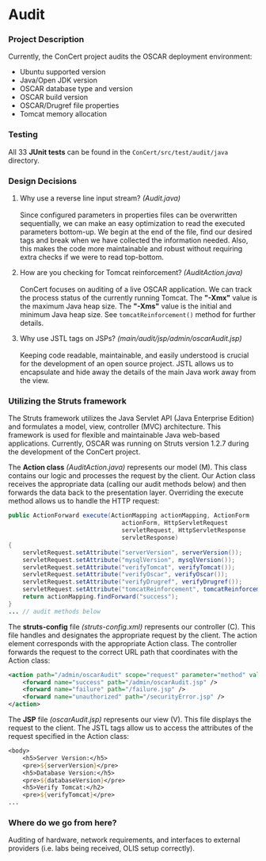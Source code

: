# Audit
### Project Description
Currently, the ConCert project audits the OSCAR deployment environment:
* Ubuntu supported version
* Java/Open JDK version
* OSCAR database type and version
* OSCAR build version
* OSCAR/Drugref file properties
* Tomcat memory allocation

### Testing
All 33 **JUnit tests** can be found in the `ConCert/src/test/audit/java` directory.

### Design Decisions
1. Why use a reverse line input stream? *(Audit.java)*<br><br> 
Since configured parameters in properties files can be overwritten sequentially, we can make an easy optimization to read the executed parameters bottom-up. We begin at the end of the file, find our desired tags and break when we have collected the information needed. Also, this makes the code more maintainable and robust without requiring extra checks if we were to read top-bottom.

2. How are you checking for Tomcat reinforcement? *(AuditAction.java)*<br><br> 
ConCert focuses on auditing of a live OSCAR application. We can track the process status of the currently running Tomcat. The **"-Xmx"** value is the maximum Java heap size. The **"-Xms"** value is the initial and minimum Java heap size. See ```tomcatReinforcement()``` method for further details.

3. Why use JSTL tags on JSPs? *(main/audit/jsp/admin/oscarAudit.jsp)*<br><br> 
Keeping code readable, maintainable, and easily understood is crucial for the development of an open source project. JSTL allows us to encapsulate and hide away the details of the main Java work away from the view.

### Utilizing the Struts framework
The Struts framework utilizes the Java Servlet API (Java Enterprise Edition) and formulates a model, view, controller (MVC) architecture. This framework is used for flexible and maintainable Java web-based applications. Currently, OSCAR was running on Struts version 1.2.7 during the development of the ConCert project.

The **Action class** *(AuditAction.java)* represents our model (M). This class contains our logic and processes the request by the client. Our Action class receives the appropriate data (calling our audit methods below) and then forwards the data back to the presentation layer. Overriding the execute method allows us to handle the HTTP request:
```java
public ActionForward execute(ActionMapping actionMapping, ActionForm 
                                actionForm, HttpServletRequest 
                                servletRequest, HttpServletResponse 
                                servletResponse) 
{
    servletRequest.setAttribute("serverVersion", serverVersion());
    servletRequest.setAttribute("mysqlVersion", mysqlVersion());
    servletRequest.setAttribute("verifyTomcat", verifyTomcat());
    servletRequest.setAttribute("verifyOscar", verifyOscar());
    servletRequest.setAttribute("verifyDrugref", verifyDrugref());
    servletRequest.setAttribute("tomcatReinforcement", tomcatReinforcement());
    return actionMapping.findForward("success");
}
... // audit methods below
```

The **struts-config** file *(struts-config.xml)* represents our controller (C). This file handles and designates the appropriate request by the client. The action element corresponds with the appropriate Action class. The controller forwards the request to the correct URL path that coordinates with the Action class:
```xml
<action path="/admin/oscarAudit" scope="request" parameter="method" validate="false" type="oscar.util.Audit">
    <forward name="success" path="/admin/oscarAudit.jsp" />
    <forward name="failure" path="/failure.jsp" />
    <forward name="unauthorized" path="/securityError.jsp" />
</action>
```

The **JSP** file *(oscarAudit.jsp)* represents our view (V). This file displays the request to the client. The JSTL tags allow us to access the attributes of the request specified in the Action class:
```jsp
<body>
    <h5>Server Version:</h5>
    <pre>${serverVersion}</pre>
    <h5>Database Version:</h5>
    <pre>${databaseVersion}</pre>
    <h5>Verify Tomcat:</h2>
    <pre>${verifyTomcat}</pre>
...
```
### Where do we go from here?
Auditing of hardware, network requirements, and interfaces to external providers (i.e. labs being received, OLIS setup correctly).
